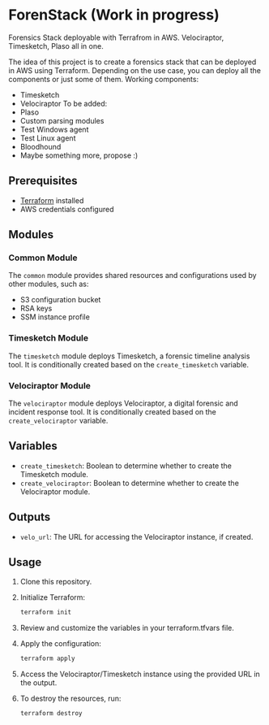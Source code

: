 # ForenStack (Work in progress)
Forensics Stack deployable with Terrafrom in AWS. 
Velociraptor, Timesketch, Plaso all in one.

The idea of this project is to create a forensics stack that can be deployed in AWS using Terraform.
Depending on the use case, you can deploy all the components or just some of them.
Working components:
- Timesketch
- Velociraptor
To be added:
- Plaso
- Custom parsing modules
- Test Windows agent
- Test Linux agent
- Bloodhound
- Maybe something more, propose :)

## Prerequisites

- [Terraform](https://www.terraform.io/downloads.html) installed
- AWS credentials configured

## Modules

### Common Module
The `common` module provides shared resources and configurations used by other modules, such as:
- S3 configuration bucket
- RSA keys
- SSM instance profile

### Timesketch Module
The `timesketch` module deploys Timesketch, a forensic timeline analysis tool. It is conditionally created based on the `create_timesketch` variable.

### Velociraptor Module
The `velociraptor` module deploys Velociraptor, a digital forensic and incident response tool. It is conditionally created based on the `create_velociraptor` variable.

## Variables

- `create_timesketch`: Boolean to determine whether to create the Timesketch module.
- `create_velociraptor`: Boolean to determine whether to create the Velociraptor module.

## Outputs

- `velo_url`: The URL for accessing the Velociraptor instance, if created.

## Usage

1. Clone this repository.
2. Initialize Terraform:
   ```bash
   terraform init
    ```
3. Review and customize the variables in your terraform.tfvars file.
4. Apply the configuration:
    ```bash
    terraform apply
    ```
5. Access the Velociraptor/Timesketch instance using the provided URL in the output.

6. To destroy the resources, run:
    ```bash
    terraform destroy
    ```